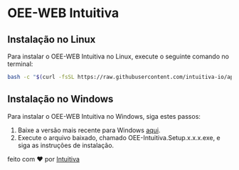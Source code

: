 # OEE-WEB Intuitiva

## Instalação no Linux

Para instalar o OEE-WEB Intuitiva no Linux, execute o seguinte comando no terminal:

```bash
bash -c "$(curl -fsSL https://raw.githubusercontent.com/intuitiva-io/app-electron-staging/main/install.sh)"
```

## Instalação no Windows

Para instalar o OEE-WEB Intuitiva no Windows, siga estes passos:

1. Baixe a versão mais recente para Windows [aqui](https://github.com/intuitiva-io/app-electron-staging/releases/latest).
2. Execute o arquivo baixado, chamado OEE-Intuitiva.Setup.x.x.x.exe, e siga as instruções de instalação.

feito com ❤️ por [Intuitiva](https://intuitiva.io)
